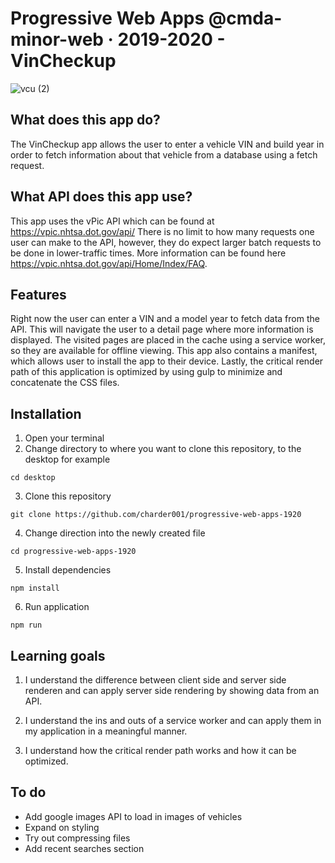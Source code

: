 # Progressive Web Apps @cmda-minor-web · 2019-2020 - VinCheckup
![vcu (2)](https://user-images.githubusercontent.com/43436118/78034052-80537400-7367-11ea-8962-ec63ba7575a2.PNG)

## What does this app do?
The VinCheckup app allows the user to enter a vehicle VIN and build year in order to fetch information about that vehicle from a database using a fetch request.

## What API does this app use?
This app uses the vPic API which can be found at https://vpic.nhtsa.dot.gov/api/
There is no limit to how many requests one user can make to the API, however, they do expect larger batch requests to be done in lower-traffic times. More information can be found here https://vpic.nhtsa.dot.gov/api/Home/Index/FAQ.

## Features
Right now the user can enter a VIN and a model year to fetch data from the API. This will navigate the user to a detail page where more information is displayed. The visited pages are placed in the cache using a service worker, so they are available for offline viewing. This app also contains a manifest, which allows user to install the app to their device. Lastly, the critical render path of this application is optimized by using gulp to minimize and concatenate the CSS files.

## Installation
1. Open your terminal
2. Change directory to where you want to clone this repository, to the desktop for example

`cd desktop` 

3. Clone this repository

`git clone https://github.com/charder001/progressive-web-apps-1920`

4. Change direction into the newly created file

`cd progressive-web-apps-1920`

5. Install dependencies

`npm install`

6. Run application

`npm run`

## Learning goals
1. I understand the difference between client side and server side renderen and can apply server side rendering by showing data from an API.

2. I understand the ins and outs of a service worker and can apply them in my application in a meaningful manner.

3. I understand how the critical render path works and how it can be optimized.

## To do
* Add google images API to load in images of vehicles
* Expand on styling
* Try out compressing files
* Add recent searches section


<!-- Add a link to your live demo in Github Pages 🌐-->

<!-- ☝️ replace this description with a description of your own work -->

<!-- Add a nice image here at the end of the week, showing off your shiny frontend 📸 -->

<!-- Maybe a table of contents here? 📚 -->

<!-- How about a section that describes how to install this project? 🤓 -->

<!-- ...but how does one use this project? What are its features 🤔 -->

<!-- What external data source is featured in your project and what are its properties 🌠 -->

<!-- Maybe a checklist of done stuff and stuff still on your wishlist? ✅ -->

<!-- How about a license here? 📜 (or is it a licence?) 🤷 -->
